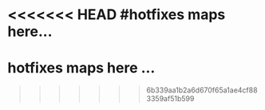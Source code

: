 <<<<<<< HEAD
#hotfixes maps here...
=======
# hotfixes maps here ...
>>>>>>> 6b339aa1b2a6d670f65a1ae4cf883359af51b599
